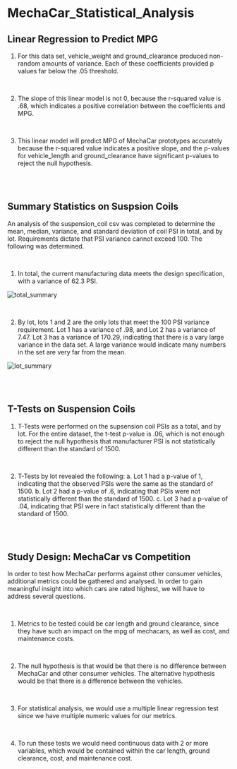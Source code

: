 # MechaCar_Statistical_Analysis

## Linear Regression to Predict MPG

1. For this data set, vehicle_weight and ground_clearance produced non-random amounts of variance. Each of these coefficients provided p values far below the .05 threshold.

<br/>

2. The slope of this linear model is not 0, because the r-squared value is .68, which indicates a positive correlation between the coefficients and MPG.

<br/>

3. This linear model will predict MPG of MechaCar prototypes accurately because the r-squared value indicates a positive slope, and the p-values for vehicle_length and ground_clearance have significant p-values to reject the null hypothesis.

<br/>
<br/>

## Summary Statistics on Suspsion Coils

An analysis of the suspension_coil csv was completed to determine the mean, median, variance, and standard deviation of coil PSI in total, and by lot. Requirements dictate that PSI variance cannot exceed 100. The following was determined.

<br/>

1. In total, the current manufacturing data meets the design specification, with a variance of 62.3 PSI.

![total_summary](https://user-images.githubusercontent.com/82389466/128617266-6b22447f-444a-49a0-9e7b-494969b2ee01.png)

<br/>

2. By lot, lots 1 and 2 are the only lots that meet the 100 PSI variance requirement. Lot 1 has a variance of .98, and Lot 2 has a variance of 7.47. Lot 3 has a variance of 170.29, indicating that there is a vary large variance in the data set. A large variance would indicate many numbers in the set are very far from the mean.

![lot_summary](https://user-images.githubusercontent.com/82389466/128617269-2c987cd0-4b03-4ed5-b96c-82e2c9cf105f.png)

<br/>
<br/>

## T-Tests on Suspension Coils
 
1. T-Tests were performed on the supsension coil PSIs as a total, and by lot. For the entire dataset, the t-test p-value is .06, which is not enough to reject the null hypothesis that manufacturer PSI is not statistically different than the standard of 1500.

<br/>

2. T-Tests by lot revealed the following:
	a. Lot 1 had a p-value of 1, indicating that the observed PSIs were the same as the standard of 1500.
	b. Lot 2 had a p-value of .6, indicating that PSIs were not statistically different than the standard of 1500.
	c. Lot 3 had a p-value of .04, indicating that PSI were in fact statistically different than the standard of 1500.

<br/>
<br/>

## Study Design: MechaCar vs Competition

In order to test how MechaCar performs against other consumer vehicles, additional metrics could be gathered and analysed. In order to gain meaningful insight into which cars are rated highest, we will have to address several questions.

<br/>

1. Metrics to be tested could be car length and ground clearance, since they have such an impact on the mpg of mechacars, as well as cost, and maintenance costs.

<br/>

2. The null hypothesis is that would be that there is no difference between MechaCar and other consumer vehicles. The alternative hypothesis would be that there is a difference between the vehicles.

<br/>

3. For statistical analysis, we would use a multiple linear regression test since we have multiple numeric values for our metrics.

<br/>

4. To run these tests we would need continuous data with 2 or more variables, which would be contained within the car length, ground clearance, cost, and maintenance cost.
